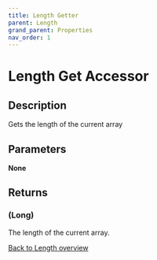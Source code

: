 ```yaml
---
title: Length Getter
parent: Length
grand_parent: Properties
nav_order: 1
---
```


# Length Get Accessor

## Description
Gets the length of the current array
## Parameters
**None**
## Returns
### (Long) 
The length of the current array.

[Back to Length overview](https://senipah.github.io/VBA-Better-Array/api/properties/length/Length)